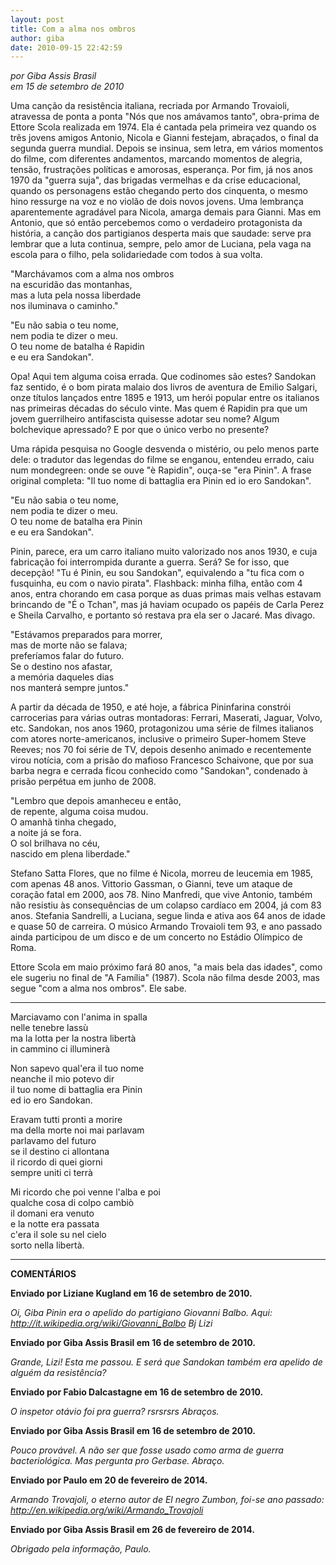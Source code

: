```yaml
---
layout: post
title: Com a alma nos ombros
author: giba
date: 2010-09-15 22:42:59
---
```

*por Giba Assis Brasil*\
*em 15 de setembro de 2010*

Uma canção da resistência italiana, recriada por Armando Trovaioli, atravessa de ponta a ponta "Nós que nos amávamos tanto", obra-prima de Ettore Scola realizada em 1974. Ela é cantada pela primeira vez quando os três jovens amigos Antonio, Nicola e Gianni festejam, abraçados, o final da segunda guerra mundial. Depois se insinua, sem letra, em vários momentos do filme, com diferentes andamentos, marcando momentos de alegria, tensão, frustrações políticas e amorosas, esperança. Por fim, já nos anos 1970 da "guerra suja", das brigadas vermelhas e da crise educacional, quando os personagens estão chegando perto dos cinquenta, o mesmo hino ressurge na voz e no violão de dois novos jovens. Uma lembrança aparentemente agradável para Nicola, amarga demais para Gianni. Mas em Antonio, que só então percebemos como o verdadeiro protagonista da história, a canção dos partigianos desperta mais que saudade: serve pra lembrar que a luta continua, sempre, pelo amor de Luciana, pela vaga na escola para o filho, pela solidariedade com todos à sua volta.

"Marchávamos com a alma nos ombros\
na escuridão das montanhas,\
mas a luta pela nossa liberdade\
nos iluminava o caminho."

"Eu não sabia o teu nome,\
nem podia te dizer o meu.\
O teu nome de batalha é Rapidin\
e eu era Sandokan".

Opa! Aqui tem alguma coisa errada. Que codinomes são estes? Sandokan faz sentido, é o bom pirata malaio dos livros de aventura de Emilio Salgari, onze títulos lançados entre 1895 e 1913, um herói popular entre os italianos nas primeiras décadas do século vinte. Mas quem é Rapidin pra que um jovem guerrilheiro antifascista quisesse adotar seu nome? Algum bolchevique apressado? E por que o único verbo no presente?

Uma rápida pesquisa no Google desvenda o mistério, ou pelo menos parte dele: o tradutor das legendas do filme se enganou, entendeu errado, caiu num mondegreen: onde se ouve "è Rapidin", ouça-se "era Pinin". A frase original completa: "Il tuo nome di battaglia era Pinin ed io ero Sandokan".

"Eu não sabia o teu nome,\
nem podia te dizer o meu.\
O teu nome de batalha era Pinin\
e eu era Sandokan".

Pinin, parece, era um carro italiano muito valorizado nos anos 1930, e cuja fabricação foi interrompida durante a guerra. Será? Se for isso, que decepção! "Tu é Pinin, eu sou Sandokan", equivalendo a "tu fica com o fusquinha, eu com o navio pirata". Flashback: minha filha, então com 4 anos, entra chorando em casa porque as duas primas mais velhas estavam brincando de "É o Tchan", mas já haviam ocupado os papéis de Carla Perez e Sheila Carvalho, e portanto só restava pra ela ser o Jacaré. Mas divago.

"Estávamos preparados para morrer,\
mas de morte não se falava;\
preferíamos falar do futuro.\
Se o destino nos afastar,\
a memória daqueles dias\
nos manterá sempre juntos."

A partir da década de 1950, e até hoje, a fábrica Pininfarina constrói carrocerias para várias outras montadoras: Ferrari, Maserati, Jaguar, Volvo, etc. Sandokan, nos anos 1960, protagonizou uma série de filmes italianos com atores norte-americanos, inclusive o primeiro Super-homem Steve Reeves; nos 70 foi série de TV, depois desenho animado e recentemente virou notícia, com a prisão do mafioso Francesco Schaivone, que por sua barba negra e cerrada ficou conhecido como "Sandokan", condenado à prisão perpétua em junho de 2008.

"Lembro que depois amanheceu e então,\
de repente, alguma coisa mudou.\
O amanhã tinha chegado,\
a noite já se fora.\
O sol brilhava no céu,\
nascido em plena liberdade."

Stefano Satta Flores, que no filme é Nicola, morreu de leucemia em 1985, com apenas 48 anos. Vittorio Gassman, o Gianni, teve um ataque de coração fatal em 2000, aos 78. Nino Manfredi, que vive Antonio, também não resistiu às consequências de um colapso cardíaco em 2004, já com 83 anos. Stefania Sandrelli, a Luciana, segue linda e ativa aos 64 anos de idade e quase 50 de carreira. O músico Armando Trovaioli tem 93, e ano passado ainda participou de um disco e de um concerto no Estádio Olímpico de Roma.

Ettore Scola em maio próximo fará 80 anos, "a mais bela das idades", como ele sugeriu no final de "A Família" (1987). Scola não filma desde 2003, mas segue "com a alma nos ombros". Ele sabe.

- - -

Marciavamo con l'anima in spalla\
nelle tenebre lassù\
ma la lotta per la nostra libertà\
in cammino ci illuminerà

Non sapevo qual'era il tuo nome\
neanche il mio potevo dir\
il tuo nome di battaglia era Pinin\
ed io ero Sandokan.

Eravam tutti pronti a morire\
ma della morte noi mai parlavam\
parlavamo del futuro\
se il destino ci allontana\
il ricordo di quei giorni\
sempre uniti ci terrà

Mi ricordo che poi venne l'alba e poi\
qualche cosa di colpo cambiò\
il domani era venuto\
e la notte era passata\
c'era il sole su nel cielo\
sorto nella libertà.

- - -

**COMENTÁRIOS**

**Enviado por Liziane Kugland em 16 de setembro de 2010.**

*Oi, Giba Pinin era o apelido do partigiano Giovanni Balbo. Aqui: http://it.wikipedia.org/wiki/Giovanni_Balbo Bj Lizi*

**Enviado por Giba Assis Brasil em 16 de setembro de 2010.**

*Grande, Lizi! Esta me passou. E será que Sandokan também era apelido de alguém da resistência?*

**Enviado por Fabio Dalcastagne em 16 de setembro de 2010.**

*O inspetor otávio foi pra guerra? rsrsrsrs Abraços.*

**Enviado por Giba Assis Brasil em 16 de setembro de 2010.**

*Pouco provável. A não ser que fosse usado como arma de guerra bacteriológica. Mas pergunta pro Gerbase. Abraço.*

**Enviado por Paulo em 20 de fevereiro de 2014.**

*Armando Trovajoli, o eterno autor de El negro Zumbon, foi-se ano passado: http://en.wikipedia.org/wiki/Armando_Trovajoli*

**Enviado por Giba Assis Brasil em 26 de fevereiro de 2014.**

*Obrigado pela informação, Paulo.*